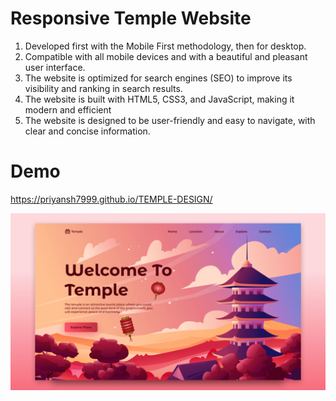 # Responsive Temple Website
1. Developed first with the Mobile First methodology, then for desktop.
2. Compatible with all mobile devices and with a beautiful and pleasant user interface.
3. The website is optimized for search engines (SEO) to improve its visibility and ranking in search results.
4. The website is built with HTML5, CSS3, and JavaScript, making it modern and efficient
5. The website is designed to be user-friendly and easy to navigate, with clear and concise information.
# Demo
https://priyansh7999.github.io/TEMPLE-DESIGN/

![Image Description](images/preview.png)
